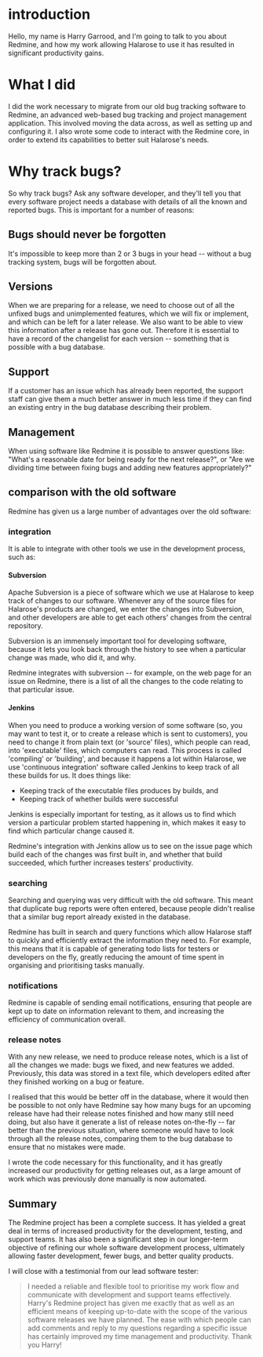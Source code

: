 # introduction

Hello, my name is Harry Garrood, and I'm going to talk to you about
Redmine, and how my work allowing Halarose to use it has resulted in
significant productivity gains.

# What I did

I did the work necessary to migrate from our old bug tracking software
to Redmine, an advanced web-based bug tracking and project management
application. This involved moving the data across, as well as setting
up and configuring it. I also wrote some code to interact with the
Redmine core, in order to extend its capabilities to better suit
Halarose's needs.

# Why track bugs?

So why track bugs? Ask any software developer, and they'll tell you that
every software project needs a database with details of all the known
and reported bugs. This is important for a number of reasons:

## Bugs should never be forgotten

It's impossible to keep more than 2 or 3 bugs in your head -- without
a bug tracking system, bugs will be forgotten about.

## Versions

When we are preparing for a release, we need to choose out of all the
unfixed bugs and unimplemented features, which we will fix or implement,
and which can be left for a later release. We also want to be able to
view this information after a release has gone out. Therefore it is
essential to have a record of the changelist for each version -- something
that is possible with a bug database.

## Support

If a customer has an issue which has already been reported, the
support staff can give them a much better answer in much less time
if they can find an existing entry in the bug database describing
their problem.

## Management

When using software like Redmine it is possible to answer
questions like: "What's a reasonable date for being ready for the next
release?", or "Are we dividing time between fixing bugs and adding new
features appropriately?"

## comparison with the old software

Redmine has given us a large number of advantages over the old software:

### integration

It is able to integrate with other tools we use in the development
process, such as:

#### Subversion

Apache Subversion is a piece of software which we use at Halarose to
keep track of changes to our software. Whenever any of the source
files for Halarose's products are changed, we enter the changes into
Subversion, and other developers are able to get each others' changes
from the central repository.

Subversion is an immensely important tool for developing software,
because it lets you look back through the history to see when a
particular change was made, who did it, and why.

Redmine integrates with subversion -- for example, on the web page for
an issue on Redmine, there is a list of all the changes to the code
relating to that particular issue.

#### Jenkins

When you need to produce a working version of some software (so, you may
want to test it, or to create a release which is sent to customers), you
need to change it from plain text (or 'source' files), which people can
read, into 'executable' files, which computers can read. This process is
called 'compiling' or 'building', and because it happens a lot within
Halarose, we use 'continuous integration' software called Jenkins to
keep track of all these builds for us. It does things like:

* Keeping track of the executable files produces by builds, and
* Keeping track of whether builds were successful

Jenkins is especially important for testing, as it allows us to find
which version a particular problem started happening in, which makes it
easy to find which particular change caused it.

Redmine's integration with Jenkins allow us to see on the issue page
which build each of the changes was first built in, and whether that
build succeeded, which further increases testers' productivity.

### searching

Searching and querying was very difficult with the old software. This
meant that duplicate bug reports were often entered, because people
didn't realise that a similar bug report already existed in the
database.

Redmine has built in search and query functions which allow Halarose
staff to quickly and efficiently extract the information they need to.
For example, this means that it is capable of generating todo lists for
testers or developers on the fly, greatly reducing the amount of time
spent in organising and prioritising tasks manually.

### notifications

Redmine is capable of sending email notifications, ensuring that people
are kept up to date on information relevant to them, and increasing the
efficiency of communication overall.

### release notes

With any new release, we need to produce release notes, which is a list
of all the changes we made: bugs we fixed, and new features we added.
Previously, this data was stored in a text file, which developers edited
after they finished working on a bug or feature.

I realised that this would be better off in the database, where it
would then be possible to not only have Redmine say how many bugs for an
upcoming release have had their release notes finished and how many
still need doing, but also have it generate a list of release notes
on-the-fly -- far better than the previous situation, where someone
would have to look through all the release notes, comparing them to the
bug database to ensure that no mistakes were made.

I wrote the code necessary for this functionality, and it has greatly
increased our productivity for getting releases out, as a large amount
of work which was previously done manually is now automated.

## Summary

The Redmine project has been a complete success. It has yielded a
great deal in terms of increased productivity for the
development, testing, and support teams. It has also been a significant
step in our longer-term objective of refining our whole software
development process, ultimately allowing faster development, fewer bugs,
and better quality products.

I will close with a testimonial from our lead software tester:

> I needed a reliable and flexible tool to
> prioritise my work flow and communicate with development and support
> teams effectively.  Harry's Redmine project has given me exactly that
> as well as an efficient means of keeping up-to-date with the scope of
> the various software releases we have planned.  The ease with which
> people can add comments and reply to my questions regarding a specific
> issue has certainly improved my time management and productivity.
> Thank you Harry!
